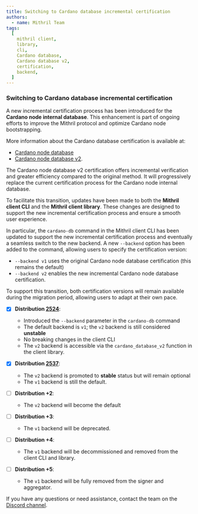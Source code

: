 ```yaml
---
title: Switching to Cardano database incremental certification
authors:
  - name: Mithril Team
tags:
  [
    mithril client,
    library,
    cli,
    Cardano database,
    Cardano database v2,
    certification,
    backend,
  ]
---
```


### Switching to Cardano database incremental certification

A new incremental certification process has been introduced for the **Cardano node internal database**. This enhancement is part of ongoing efforts to improve the Mithril protocol and optimize Cardano node bootstrapping.

More information about the Cardano database certification is available at:

- [Cardano node database](https://mithril.network/doc/mithril/advanced/mithril-certification/cardano-node-database)
- [Cardano node database v2](https://mithril.network/doc/mithril/advanced/mithril-certification/cardano-node-database-v2).

The Cardano node database v2 certification offers incremental verification and greater efficiency compared to the original method. It will progressively replace the current certification process for the Cardano node internal database.

To facilitate this transition, updates have been made to both the **Mithril client CLI** and the **Mithril client library**. These changes are designed to support the new incremental certification process and ensure a smooth user experience.

In particular, the `cardano-db` command in the Mithril client CLI has been updated to support the new incremental certification process and eventually a seamless switch to the new backend. A new `--backend` option has been added to the command, allowing users to specify the certification version:

- `--backend v1` uses the original Cardano node database certification (this remains the default)
- `--backend v2` enables the new incremental Cardano node database certification.

To support this transition, both certification versions will remain available during the migration period, allowing users to adapt at their own pace.

- [x] **Distribution [2524](https://github.com/input-output-hk/mithril/releases/tag/2524.0)**:

  - Introduced the `--backend` parameter in the `cardano-db` command
  - The default backend is `v1`; the `v2` backend is still considered **unstable**
  - No breaking changes in the client CLI
  - The `v2` backend is accessible via the `cardano_database_v2` function in the client library.

- [x] **Distribution [2537](https://github.com/input-output-hk/mithril/releases/tag/2537.0)**:

  - The `v2` backend is promoted to **stable** status but will remain optional
  - The `v1` backend is still the default.

- [ ] **Distribution +2**:

  - The `v2` backend will become the default

- [ ] **Distribution +3**:

  - The `v1` backend will be deprecated.

- [ ] **Distribution +4**:

  - The `v1` backend will be decommissioned and removed from the client CLI and library.

- [ ] **Distribution +5**:
  - The `v1` backend will be fully removed from the signer and aggregator.

If you have any questions or need assistance, contact the team on the [Discord channel](https://discord.gg/5kaErDKDRq).

